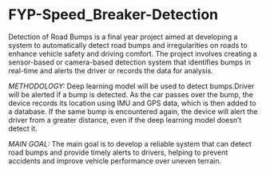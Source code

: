 # FYP-Speed_Breaker-Detection
Detection of Road Bumps is a final year project aimed at developing a system to automatically detect road bumps and irregularities on roads to enhance vehicle safety and driving comfort. The project involves creating a sensor-based or camera-based detection system that identifies bumps in real-time and alerts the driver or records the data for analysis.


*METHODOLOGY:*
Deep learning model will be used to detect bumps.Driver will be alerted if a bump is detected. As the car passes over the
bump, the device records its location using IMU and GPS data, which is then added to a database. If the same bump is 
encountered again, the device will alert the driver from a greater distance, even if the deep learning model doesn’t
detect it.



*MAIN GOAL:*
The main goal is to develop a reliable system that can detect road bumps and provide timely alerts to drivers, helping to prevent accidents and improve vehicle performance over uneven terrain.
